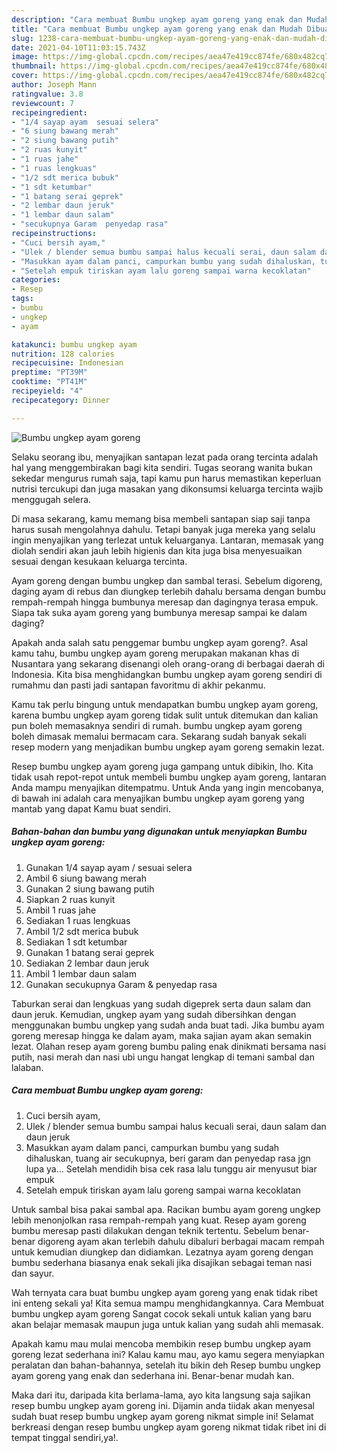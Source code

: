 ```yaml
---
description: "Cara membuat Bumbu ungkep ayam goreng yang enak dan Mudah Dibuat"
title: "Cara membuat Bumbu ungkep ayam goreng yang enak dan Mudah Dibuat"
slug: 1238-cara-membuat-bumbu-ungkep-ayam-goreng-yang-enak-dan-mudah-dibuat
date: 2021-04-10T11:03:15.743Z
image: https://img-global.cpcdn.com/recipes/aea47e419cc874fe/680x482cq70/bumbu-ungkep-ayam-goreng-foto-resep-utama.jpg
thumbnail: https://img-global.cpcdn.com/recipes/aea47e419cc874fe/680x482cq70/bumbu-ungkep-ayam-goreng-foto-resep-utama.jpg
cover: https://img-global.cpcdn.com/recipes/aea47e419cc874fe/680x482cq70/bumbu-ungkep-ayam-goreng-foto-resep-utama.jpg
author: Joseph Mann
ratingvalue: 3.8
reviewcount: 7
recipeingredient:
- "1/4 sayap ayam  sesuai selera"
- "6 siung bawang merah"
- "2 siung bawang putih"
- "2 ruas kunyit"
- "1 ruas jahe"
- "1 ruas lengkuas"
- "1/2 sdt merica bubuk"
- "1 sdt ketumbar"
- "1 batang serai geprek"
- "2 lembar daun jeruk"
- "1 lembar daun salam"
- "secukupnya Garam  penyedap rasa"
recipeinstructions:
- "Cuci bersih ayam,"
- "Ulek / blender semua bumbu sampai halus kecuali serai, daun salam dan daun jeruk"
- "Masukkan ayam dalam panci, campurkan bumbu yang sudah dihaluskan, tuang air secukupnya, beri garam dan penyedap rasa jgn lupa ya... Setelah mendidih bisa cek rasa lalu tunggu air menyusut biar empuk"
- "Setelah empuk tiriskan ayam lalu goreng sampai warna kecoklatan"
categories:
- Resep
tags:
- bumbu
- ungkep
- ayam

katakunci: bumbu ungkep ayam 
nutrition: 128 calories
recipecuisine: Indonesian
preptime: "PT39M"
cooktime: "PT41M"
recipeyield: "4"
recipecategory: Dinner

---
```



![Bumbu ungkep ayam goreng](https://img-global.cpcdn.com/recipes/aea47e419cc874fe/680x482cq70/bumbu-ungkep-ayam-goreng-foto-resep-utama.jpg)

Selaku seorang ibu, menyajikan santapan lezat pada orang tercinta adalah hal yang menggembirakan bagi kita sendiri. Tugas seorang  wanita bukan sekedar mengurus rumah saja, tapi kamu pun harus memastikan keperluan nutrisi tercukupi dan juga masakan yang dikonsumsi keluarga tercinta wajib menggugah selera.

Di masa  sekarang, kamu memang bisa membeli santapan siap saji tanpa harus susah mengolahnya dahulu. Tetapi banyak juga mereka yang selalu ingin menyajikan yang terlezat untuk keluarganya. Lantaran, memasak yang diolah sendiri akan jauh lebih higienis dan kita juga bisa menyesuaikan sesuai dengan kesukaan keluarga tercinta. 

Ayam goreng dengan bumbu ungkep dan sambal terasi. Sebelum digoreng, daging ayam di rebus dan diungkep terlebih dahalu bersama dengan bumbu rempah-rempah hingga bumbunya meresap dan dagingnya terasa empuk. Siapa tak suka ayam goreng yang bumbunya meresap sampai ke dalam daging?

Apakah anda salah satu penggemar bumbu ungkep ayam goreng?. Asal kamu tahu, bumbu ungkep ayam goreng merupakan makanan khas di Nusantara yang sekarang disenangi oleh orang-orang di berbagai daerah di Indonesia. Kita bisa menghidangkan bumbu ungkep ayam goreng sendiri di rumahmu dan pasti jadi santapan favoritmu di akhir pekanmu.

Kamu tak perlu bingung untuk mendapatkan bumbu ungkep ayam goreng, karena bumbu ungkep ayam goreng tidak sulit untuk ditemukan dan kalian pun boleh memasaknya sendiri di rumah. bumbu ungkep ayam goreng boleh dimasak memalui bermacam cara. Sekarang sudah banyak sekali resep modern yang menjadikan bumbu ungkep ayam goreng semakin lezat.

Resep bumbu ungkep ayam goreng juga gampang untuk dibikin, lho. Kita tidak usah repot-repot untuk membeli bumbu ungkep ayam goreng, lantaran Anda mampu menyajikan ditempatmu. Untuk Anda yang ingin mencobanya, di bawah ini adalah cara menyajikan bumbu ungkep ayam goreng yang mantab yang dapat Kamu buat sendiri.

<!--inarticleads1-->

##### Bahan-bahan dan bumbu yang digunakan untuk menyiapkan Bumbu ungkep ayam goreng:

1. Gunakan 1/4 sayap ayam / sesuai selera
1. Ambil 6 siung bawang merah
1. Gunakan 2 siung bawang putih
1. Siapkan 2 ruas kunyit
1. Ambil 1 ruas jahe
1. Sediakan 1 ruas lengkuas
1. Ambil 1/2 sdt merica bubuk
1. Sediakan 1 sdt ketumbar
1. Gunakan 1 batang serai geprek
1. Sediakan 2 lembar daun jeruk
1. Ambil 1 lembar daun salam
1. Gunakan secukupnya Garam &amp; penyedap rasa


Taburkan serai dan lengkuas yang sudah digeprek serta daun salam dan daun jeruk. Kemudian, ungkep ayam yang sudah dibersihkan dengan menggunakan bumbu ungkep yang sudah anda buat tadi. Jika bumbu ayam goreng meresap hingga ke dalam ayam, maka sajian ayam akan semakin lezat. Olahan resep ayam goreng bumbu paling enak dinikmati bersama nasi putih, nasi merah dan nasi ubi ungu hangat lengkap di temani sambal dan lalaban. 

<!--inarticleads2-->

##### Cara membuat Bumbu ungkep ayam goreng:

1. Cuci bersih ayam,
1. Ulek / blender semua bumbu sampai halus kecuali serai, daun salam dan daun jeruk
1. Masukkan ayam dalam panci, campurkan bumbu yang sudah dihaluskan, tuang air secukupnya, beri garam dan penyedap rasa jgn lupa ya... Setelah mendidih bisa cek rasa lalu tunggu air menyusut biar empuk
1. Setelah empuk tiriskan ayam lalu goreng sampai warna kecoklatan


Untuk sambal bisa pakai sambal apa. Racikan bumbu ayam goreng ungkep lebih menonjolkan rasa rempah-rempah yang kuat. Resep ayam goreng bumbu meresap pasti dilakukan dengan teknik tertentu. Sebelum benar-benar digoreng ayam akan terlebih dahulu dibaluri berbagai macam rempah untuk kemudian diungkep dan didiamkan. Lezatnya ayam goreng dengan bumbu sederhana biasanya enak sekali jika disajikan sebagai teman nasi dan sayur. 

Wah ternyata cara buat bumbu ungkep ayam goreng yang enak tidak ribet ini enteng sekali ya! Kita semua mampu menghidangkannya. Cara Membuat bumbu ungkep ayam goreng Sangat cocok sekali untuk kalian yang baru akan belajar memasak maupun juga untuk kalian yang sudah ahli memasak.

Apakah kamu mau mulai mencoba membikin resep bumbu ungkep ayam goreng lezat sederhana ini? Kalau kamu mau, ayo kamu segera menyiapkan peralatan dan bahan-bahannya, setelah itu bikin deh Resep bumbu ungkep ayam goreng yang enak dan sederhana ini. Benar-benar mudah kan. 

Maka dari itu, daripada kita berlama-lama, ayo kita langsung saja sajikan resep bumbu ungkep ayam goreng ini. Dijamin anda tiidak akan menyesal sudah buat resep bumbu ungkep ayam goreng nikmat simple ini! Selamat berkreasi dengan resep bumbu ungkep ayam goreng nikmat tidak ribet ini di tempat tinggal sendiri,ya!.

